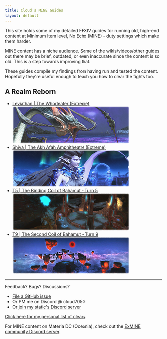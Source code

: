 ```yaml
---
title: Cloud's MINE Guides
layout: default
---
```


This site holds some of my detailed FFXIV guides for running old, high-end content at Minimum Item level, No Echo (MINE) - duty settings which make them harder.

MINE content has a niche audience. Some of the wikis/videos/other guides out there may be brief, outdated, or even inaccurate since the content is so old. This is a step towards improving that.

These guides compile my findings from having run and tested the content. Hopefully they're useful enough to teach you how to clear the fights too.

## A Realm Reborn

- [Leviathan | The Whorleater (Extreme)\
  ![](images/banners/leviathan.png)](leviathan)
- [Shiva | The Akh Afah Amphitheatre (Extreme)\
  ![](images/banners/shiva.png)](shiva)
- [T5 | The Binding Coil of Bahamut - Turn 5\
  ![](images/banners/t5.png)](t5)
- [T9 | The Second Coil of Bahamut - Turn 9\
  ![](images/banners/t9.png)](t9)

---

Feedback? Bugs? Discussions?

- [File a GitHub issue](https://github.com/Cloud7050/ff-mine/issues)
- Or PM me on Discord @ cloud7050
- Or [join my static's Discord server](https://discord.gg/Ea7qqaxUyJ)

[Click here for my personal list of clears](https://docs.google.com/spreadsheets/d/1jj3mOWsfWa1oLViv6CRzU6wiqkOP4emF700AFIfNbfY).

For MINE content on Materia DC (Oceania), check out the [ExMINE community Discord server](https://discord.gg/HWb5BWWgJS).
